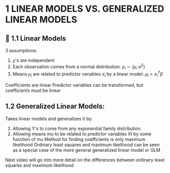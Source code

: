 # 1 LINEAR MODELS VS. GENERALIZED LINEAR MODELS

## :herb: 1.1 Linear Models

3 assumptions:
  1. $y$'s are independent
  2. Each observation comes from a normal distribution: $y_i \sim (\mu, \sigma^2)$
  3. Means $\mu_i$ are related to predictor variables $x_i$ by a linear model: $\mu_i = x_i^T \beta$

Coefficients are linear
Predictor variables can be transformed, but coefficients must be linear

## 1.2 Generalized Linear Models:
Takes linear models and generalizes it by:
  1. Allowing Y's to come from any exponential family distribution
  2. Allowing means mu to be related to predictor variables XI by some function of mu
Method for finding coefficients is only maximum likelihood
Ordinary least squares and maximum likelihood can be seen as a special case of the more general generalized linear model or GLM

Next video will go into more detail on the differences between ordinary least squares and maximum likelihood

